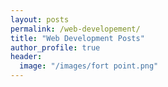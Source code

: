```yaml
---
layout: posts
permalink: /web-developement/
title: "Web Development Posts"
author_profile: true
header:
  image: "/images/fort point.png"
---
```



